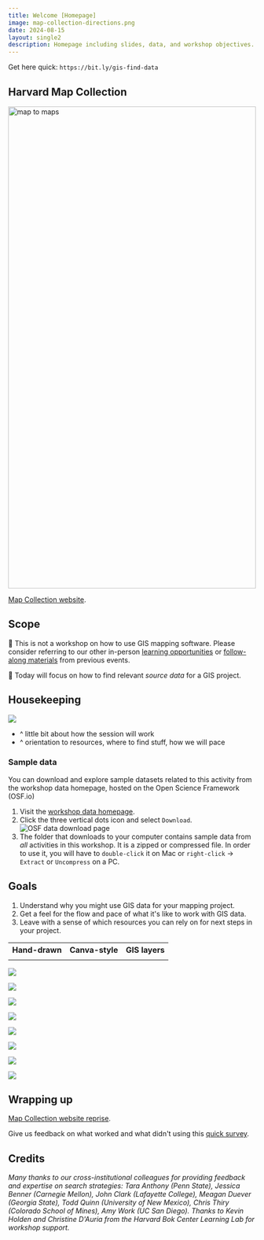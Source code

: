 ```yaml
---
title: Welcome [Homepage]
image: map-collection-directions.png
date: 2024-08-15
layout: single2
description: Homepage including slides, data, and workshop objectives.
---
```


Get here quick: 
`https://bit.ly/gis-find-data`

## Harvard Map Collection

<img src="map-collection-directions.png" style="width:100%; max-height:70em;" alt="map to maps">

[Map Collection website](https://library.harvard.edu/libraries/harvard-map-collection). 


<div class="alert-success">
<h2>Scope</h2>

<p> 🚨 This is not a workshop on how to use GIS mapping software. Please consider referring to our other in-person <a href="https://libcal.library.harvard.edu/calendar/main?t=d&q=gis&cid=15049&cal=15049&inc=0">learning opportunities</a> or <a href = "https://mapping.share.library.harvard.edu/resources/workshops">follow-along materials</a> from previous events. </p>

<p>🚨 Today will focus on how to find relevant <em>source data</em> for a GIS project. </p>

</div>

## Housekeeping

![](format.png)
- ^ little bit about how the session will work
- ^ orientation to resources, where to find stuff, how we will pace 

### Sample data
You can download and explore sample datasets related to this activity from the workshop data homepage, hosted on the Open Science Framework (OSF.io)
1. Visit the [workshop data homepage](https://osf.io/exnyg). 
2. Click the three vertical dots icon and select `Download`.
![OSF data download page](../media/download.png)
3. The folder that downloads to your computer contains sample data from *all* activities in this workshop. It is a zipped or compressed file. In order to use it, you will have to `double-click` it on Mac or `right-click` → `Extract` or `Uncompress` on a PC. 

## Goals

1. Understand why you might use GIS data for your mapping project.
2. Get a feel for the flow and pace of what it's like to work with GIS data.
3. Leave with a sense of which resources you can rely on for next steps in your project.


<table>
  <tr>
    <th>Hand-drawn</th>
    <th>Canva-style</th>
    <th>GIS layers</th>
  </tr>
  <tr>
    <td><img alt="" src="1.png"></td>
    <td><img alt="" src="2.png"></td>
    <td><img alt="" src="3.png"></td>
  </tr>
</table>

![](1.png)

![](2.png)

![](3.png)

![](4.png)

![](5.png)

![](6.png)

![](7.png)
 
![](8.png)


## Wrapping up

[Map Collection website reprise](https://library.harvard.edu/libraries/harvard-map-collection).

Give us feedback on what worked and what didn't using this [quick survey](https://harvard.az1.qualtrics.com/jfe/form/SV_7aK1ea31ufbdR4O).

## Credits

*Many thanks to our cross-institutional colleagues for providing feedback and expertise on search strategies: Tara Anthony (Penn State), Jessica Benner (Carnegie Mellon), John Clark (Lafayette College), Meagan Duever (Georgia State), Todd Quinn (University of New Mexico), Chris Thiry (Colorado School of Mines), Amy Work (UC San Diego). Thanks to Kevin Holden and Christine D'Auria from the Harvard Bok Center Learning Lab for workshop support.*
